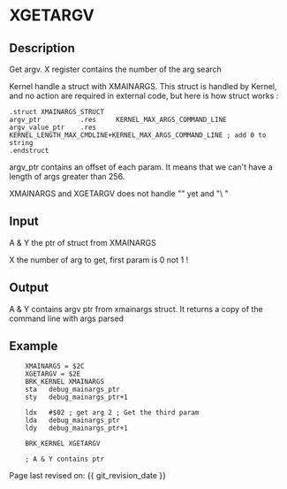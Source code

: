 # XGETARGV

## Description

Get argv. X register contains the number of the arg search

Kernel handle a struct with XMAINARGS. This struct is handled by Kernel, and no action are required in external code, but here is how struct works :

``` ca65
.struct XMAINARGS_STRUCT
argv_ptr          .res     KERNEL_MAX_ARGS_COMMAND_LINE
argv_value_ptr    .res     KERNEL_LENGTH_MAX_CMDLINE+KERNEL_MAX_ARGS_COMMAND_LINE ; add 0 to string
.endstruct
```

argv_ptr contains an offset of each param. It means that we can't have a length of args greater than 256.

XMAINARGS and XGETARGV does not handle "" yet and "\ "

## Input

A & Y the ptr of struct from XMAINARGS

X the number of arg to get, first param is 0 not 1 !

## Output

A & Y contains argv ptr from xmainargs struct. It returns a copy of the command line with args parsed

## Example

``` ca65
    XMAINARGS = $2C
    XGETARGV = $2E
    BRK_KERNEL XMAINARGS
    sta   debug_mainargs_ptr
    sty   debug_mainargs_ptr+1

    ldx   #$02 ; get arg 2 ; Get the third param
    lda   debug_mainargs_ptr
    ldy   debug_mainargs_ptr+1

    BRK_KERNEL XGETARGV

    ; A & Y contains ptr
```

Page last revised on: {{ git_revision_date }}
